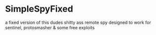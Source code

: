 # SimpleSpyFixed
a fixed version of this dudes shitty ass remote spy designed to work for sentinel, protosmasher &amp; some free exploits

